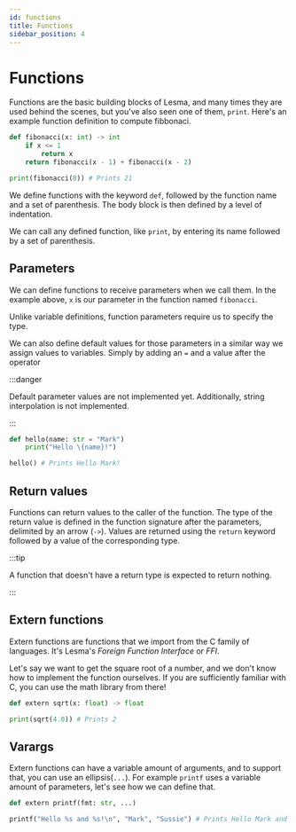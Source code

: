 ```yaml
---
id: functions
title: Functions
sidebar_position: 4
---
```


# Functions

Functions are the basic building blocks of Lesma, and many times they are used behind the scenes,
but you've also seen one of them, `print`. Here's an example function definition to compute fibbonaci.

```python
def fibonacci(x: int) -> int
    if x <= 1
        return x
    return fibonacci(x - 1) + fibonacci(x - 2)

print(fibonacci(8)) # Prints 21
```

We define functions with the keyword `def`, followed by the function name and a set of parenthesis.
The body block is then defined by a level of indentation. 

We can call any defined function, like `print`, by entering its name followed by a set of parenthesis.

## Parameters

We can define functions to receive parameters when we call them. In the example above,
`x` is our parameter in the function named `fibonacci`. 

Unlike variable definitions, function parameters require us to specify the type.

We can also define default values for those parameters in a similar way we assign values to variables.
Simply by adding an `=` and a value after the operator

:::danger

Default parameter values are not implemented yet. Additionally, string interpolation is not implemented.

:::

```python
def hello(name: str = "Mark")
    print("Hello \{name}!")

hello() # Prints Hello Mark!
```

## Return values

Functions can return values to the caller of the function. The type of the return value is
defined in the function signature after the parameters, delimited by an arrow (`->`).
Values are returned using the `return` keyword followed by a value of the corresponding type.

:::tip

A function that doesn't have a return type is expected to return nothing.

:::


## Extern functions

Extern functions are functions that we import from the C family of languages. It's Lesma's
_Foreign Function Interface_ or _FFI_.

Let's say we want to get the square root of a number, and we don't know how to implement the function ourselves.
If you are sufficiently familiar with C, you can use the math library from there!

```python
def extern sqrt(x: float) -> float

print(sqrt(4.0)) # Prints 2
```

## Varargs

Extern functions can have a variable amount of arguments, and to support that, you can
use an ellipsis(`...`). For example `printf` uses a variable amount of parameters, let's see how
we can define that.

```python
def extern printf(fmt: str, ...)

printf("Hello %s and %s!\n", "Mark", "Sussie") # Prints Hello Mark and Sussie!
```